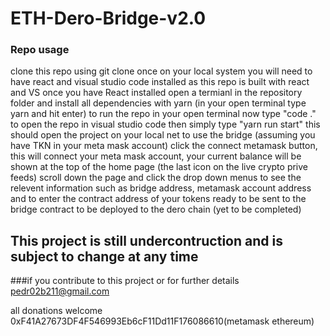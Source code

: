 # ETH-Dero-Bridge-v2.0

### Repo usage

clone this repo using git clone
once on your local system you will need to have react and visual studio code installed as this repo is built with react and VS
once you have React installed open a termianl in the repository folder and install all dependencies 
with yarn (in your open terminal type yarn and hit enter)
to run the repo in your open terminal now type "code ." to open the repo in visual studio code
then simply type "yarn run start" this should open the project on your local net
to use the bridge (assuming you have TKN in your meta mask account)
click the connect metamask button, this will connect your meta mask account, your current balance will be shown at the top of the home page
(the last icon on the live crypto prive feeds)
scroll down the page and click the drop down menus to see the relevent information such as bridge address, metamask account address and to enter the 
contract address of your tokens ready to be sent to the bridge contract to be deployed to the dero chain (yet to be completed)

## This project is still undercontruction and is subject to change at any time

###if you contribute to this project or for further details pedr02b211@gmail.com

all donations welcome 0xF41A27673DF4F546993Eb6cF11Dd11F176086610(metamask ethereum)

